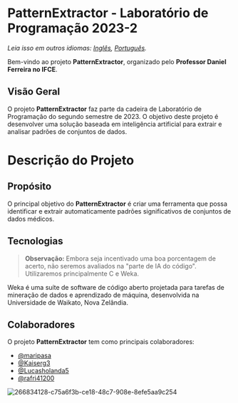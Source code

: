 # PatternExtractor - Laboratório de Programação 2023-2

_Leia isso em outros idiomas: [Inglês](README.md), [Português](README.br.md)._

Bem-vindo ao projeto **PatternExtractor**, organizado pelo **Professor Daniel Ferreira no IFCE**.

## Visão Geral
O projeto **PatternExtractor** faz parte da cadeira de Laboratório de Programação do segundo semestre de 2023. O objetivo deste projeto é desenvolver uma solução baseada em inteligência artificial para extrair e analisar padrões de conjuntos de dados.

# Descrição do Projeto
## Propósito
O principal objetivo do **PatternExtractor** é criar uma ferramenta que possa identificar e extrair automaticamente padrões significativos de conjuntos de dados médicos.

## Tecnologias
> **Observação:** Embora seja incentivado uma boa porcentagem de acerto, não seremos avaliados na "parte de IA do código".
Utilizaremos principalmente C e Weka.

Weka é uma suíte de software de código aberto projetada para tarefas de mineração de dados e aprendizado de máquina, desenvolvida na Universidade de Waikato, Nova Zelândia.

## Colaboradores

O projeto **PatternExtractor** tem como principais colaboradores:

- [@maripasa](https://github.com/maripasa)
- [@Kaiserg3](https://github.com/Kaiserg3)
- [@Lucasholanda5](https://github.com/Lucasholanda5)
- [@rafri41200](https://github.com/rafri41200)

![266834128-c75a6f3b-ce18-48c7-908e-8efe5aa9c254](https://github.com/maripasa/PatternExtractor/assets/123270648/be891264-39b2-4ff1-9551-bb95f52ce82c)
